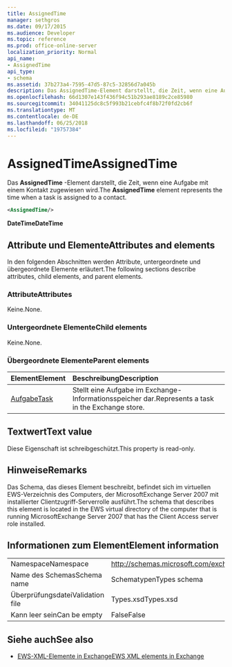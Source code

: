 ```yaml
---
title: AssignedTime
manager: sethgros
ms.date: 09/17/2015
ms.audience: Developer
ms.topic: reference
ms.prod: office-online-server
localization_priority: Normal
api_name:
- AssignedTime
api_type:
- schema
ms.assetid: 37b273a4-7595-47d5-87c5-32856d7a045b
description: Das AssignedTime-Element darstellt, die Zeit, wenn eine Aufgabe mit einem Kontakt zugewiesen wird.
ms.openlocfilehash: 66d1307e143f436f94c51b293ae8189c2ce85980
ms.sourcegitcommit: 34041125dc8c5f993b21cebfc4f8b72f0fd2cb6f
ms.translationtype: MT
ms.contentlocale: de-DE
ms.lasthandoff: 06/25/2018
ms.locfileid: "19757384"
---
```

# <a name="assignedtime"></a><span data-ttu-id="bef10-103">AssignedTime</span><span class="sxs-lookup"><span data-stu-id="bef10-103">AssignedTime</span></span>

<span data-ttu-id="bef10-104">Das **AssignedTime** -Element darstellt, die Zeit, wenn eine Aufgabe mit einem Kontakt zugewiesen wird.</span><span class="sxs-lookup"><span data-stu-id="bef10-104">The **AssignedTime** element represents the time when a task is assigned to a contact.</span></span> 
  
```xml
<AssignedTime/>
```

 <span data-ttu-id="bef10-105">**DateTime**</span><span class="sxs-lookup"><span data-stu-id="bef10-105">**DateTime**</span></span>
## <a name="attributes-and-elements"></a><span data-ttu-id="bef10-106">Attribute und Elemente</span><span class="sxs-lookup"><span data-stu-id="bef10-106">Attributes and elements</span></span>

<span data-ttu-id="bef10-107">In den folgenden Abschnitten werden Attribute, untergeordnete und übergeordnete Elemente erläutert.</span><span class="sxs-lookup"><span data-stu-id="bef10-107">The following sections describe attributes, child elements, and parent elements.</span></span>
  
### <a name="attributes"></a><span data-ttu-id="bef10-108">Attribute</span><span class="sxs-lookup"><span data-stu-id="bef10-108">Attributes</span></span>

<span data-ttu-id="bef10-109">Keine.</span><span class="sxs-lookup"><span data-stu-id="bef10-109">None.</span></span>
  
### <a name="child-elements"></a><span data-ttu-id="bef10-110">Untergeordnete Elemente</span><span class="sxs-lookup"><span data-stu-id="bef10-110">Child elements</span></span>

<span data-ttu-id="bef10-111">Keine.</span><span class="sxs-lookup"><span data-stu-id="bef10-111">None.</span></span>
  
### <a name="parent-elements"></a><span data-ttu-id="bef10-112">Übergeordnete Elemente</span><span class="sxs-lookup"><span data-stu-id="bef10-112">Parent elements</span></span>

|<span data-ttu-id="bef10-113">**Element**</span><span class="sxs-lookup"><span data-stu-id="bef10-113">**Element**</span></span>|<span data-ttu-id="bef10-114">**Beschreibung**</span><span class="sxs-lookup"><span data-stu-id="bef10-114">**Description**</span></span>|
|:-----|:-----|
|[<span data-ttu-id="bef10-115">Aufgabe</span><span class="sxs-lookup"><span data-stu-id="bef10-115">Task</span></span>](task.md) <br/> |<span data-ttu-id="bef10-116">Stellt eine Aufgabe im Exchange-Informationsspeicher dar.</span><span class="sxs-lookup"><span data-stu-id="bef10-116">Represents a task in the Exchange store.</span></span>  <br/> |
   
## <a name="text-value"></a><span data-ttu-id="bef10-117">Textwert</span><span class="sxs-lookup"><span data-stu-id="bef10-117">Text value</span></span>

<span data-ttu-id="bef10-118">Diese Eigenschaft ist schreibgeschützt.</span><span class="sxs-lookup"><span data-stu-id="bef10-118">This property is read-only.</span></span>
  
## <a name="remarks"></a><span data-ttu-id="bef10-119">Hinweise</span><span class="sxs-lookup"><span data-stu-id="bef10-119">Remarks</span></span>

<span data-ttu-id="bef10-120">Das Schema, das dieses Element beschreibt, befindet sich im virtuellen EWS-Verzeichnis des Computers, der MicrosoftExchange Server 2007 mit installierter Clientzugriff-Serverrolle ausführt.</span><span class="sxs-lookup"><span data-stu-id="bef10-120">The schema that describes this element is located in the EWS virtual directory of the computer that is running MicrosoftExchange Server 2007 that has the Client Access server role installed.</span></span>
  
## <a name="element-information"></a><span data-ttu-id="bef10-121">Informationen zum Element</span><span class="sxs-lookup"><span data-stu-id="bef10-121">Element information</span></span>

|||
|:-----|:-----|
|<span data-ttu-id="bef10-122">Namespace</span><span class="sxs-lookup"><span data-stu-id="bef10-122">Namespace</span></span>  <br/> |http://schemas.microsoft.com/exchange/services/2006/types  <br/> |
|<span data-ttu-id="bef10-123">Name des Schemas</span><span class="sxs-lookup"><span data-stu-id="bef10-123">Schema name</span></span>  <br/> |<span data-ttu-id="bef10-124">Schematypen</span><span class="sxs-lookup"><span data-stu-id="bef10-124">Types schema</span></span>  <br/> |
|<span data-ttu-id="bef10-125">Überprüfungsdatei</span><span class="sxs-lookup"><span data-stu-id="bef10-125">Validation file</span></span>  <br/> |<span data-ttu-id="bef10-126">Types.xsd</span><span class="sxs-lookup"><span data-stu-id="bef10-126">Types.xsd</span></span>  <br/> |
|<span data-ttu-id="bef10-127">Kann leer sein</span><span class="sxs-lookup"><span data-stu-id="bef10-127">Can be empty</span></span>  <br/> |<span data-ttu-id="bef10-128">False</span><span class="sxs-lookup"><span data-stu-id="bef10-128">False</span></span>  <br/> |
   
## <a name="see-also"></a><span data-ttu-id="bef10-129">Siehe auch</span><span class="sxs-lookup"><span data-stu-id="bef10-129">See also</span></span>

- [<span data-ttu-id="bef10-130">EWS-XML-Elemente in Exchange</span><span class="sxs-lookup"><span data-stu-id="bef10-130">EWS XML elements in Exchange</span></span>](ews-xml-elements-in-exchange.md)

